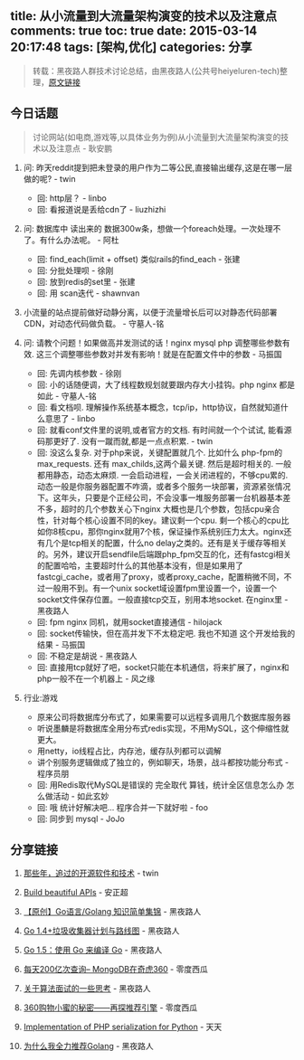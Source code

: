 title: 从小流量到大流量架构演变的技术以及注意点
comments: true
toc: true
date: 2015-03-14 20:17:48
tags: [架构,优化]
categories: 分享
---

<!-- more -->

> 转载：黑夜路人群技术讨论总结，由黑夜路人(公共号heiyeluren-tech)整理，[原文链接](http://mp.weixin.qq.com/s?__biz=MzA3MDA2MjE2OQ==&mid=205575944&idx=1&sn=e19cb9f0dfd8509bb93f3451f38c23fc&scene=1&from=groupmessage&isappinstalled=0#rd)

## 今日话题

> 讨论网站(如电商,游戏等,以具体业务为例)从小流量到大流量架构演变的技术以及注意点 - 耿安鹏

1. 问: 昨天reddit提到把未登录的用户作为二等公民,直接输出缓存,这是在哪一层做的呢? - twin
    - 回: http层？ - linbo
    - 回: 看报道说是丢给cdn了 - liuzhizhi

2. 问: 数据库中 读出来的 数据300w条，想做一个foreach处理。一次处理不了。有什么办法呢。 - 阿杜
    - 回: find_each(limit + offset) 类似rails的find_each - 张建
    - 回: 分批处理呗 - 徐刚
    - 回: 放到redis的set里 - 张建
    - 回: 用 scan迭代 - shawnvan

3. 小流量的站点提前做好动静分离，以便于流量增长后可以对静态代码部署CDN，对动态代码做负载。 - 守墓人-铭

4. 问: 请教个问题！如果做高并发测试的话！nginx   mysql  php  调整哪些参数有效. 这三个调整哪些参数对并发有影响！就是在配置文件中的参数 - 马振国
    - 回: 先调内核参数 - 徐刚
    - 回: 小的话随便调，大了线程数规划就要跟内存大小挂钩。php nginx 都是如此 - 守墓人-铭
    - 回: 看文档呗. 理解操作系统基本概念，tcp/ip，http协议，自然就知道什么意思了 - linbo
    - 回: 就看conf文件里的说明,或者官方的文档. 有时间就一个个试试, 能看源码那更好了. 没有一蹴而就,都是一点点积累. - twin
    - 回: 没这么复杂. 对于php来说，关键配置就几个. 比如什么 php-fpm的  max_requests. 还有 max_childs,这两个最关键. 然后是超时相关的. 一般都用静态，动态太麻烦. 一会启动进程，一会关闭进程的，不够cpu累的.动态一般是你服务器配置不咋滴，或者多个服务一块部署，资源紧张情况下。这年头，只要是个正经公司，不会没事一堆服务部署一台机器基本差不多，超时的几个参数关心下nginx 大概也是几个参数，包括cpu亲合性，针对每个核心设置不同的key。建议剩一个cpu. 剩一个核心的cpu比如你8核cpu，那你nginx就用7个核，保证操作系统别压力太大。nginx还有几个是tcp相关的配置，什么no delay之类的。还有是关于缓存等相关的。另外，建议开启sendfile后端跟php_fpm交互的化，还有fastcgi相关的配置哈哈，主要超时什么的其他基本没有，但是如果用了fastcgi_cache，或者用了proxy，或者proxy_cache，配置稍微不同，不过一般用不到。有一个unix socket域设置fpm里设置一个，设置一个socket文件保存位置。一般直接tcp交互，别用本地socket. 在nginx里 - 黑夜路人
    - 回: fpm nginx 同机，就用socket直接通信 - hilojack
    - 回: socket传输快，但在高并发下不太稳定吧. 我也不知道  这个开发给我的结果 - 马振国
    - 回: 不稳定是胡说 - 黑夜路人
    - 回: 直接用tcp就好了吧，socket只能在本机通信，将来扩展了，nginx和php一般不在一个机器上 - 风之缘

5. 行业:游戏
    - 原来公司将数据库分布式了，如果需要可以远程多调用几个数据库服务器
    - 听说墨麟是将数据库全用分布式redis实现，不用MySQL，这个伸缩性就更大。
    - 用netty，io线程占比，内存池，缓存队列都可以调解
    - 讲个别服务逻辑做成了独立的，例如聊天，场景，战斗都按功能分布式 - 程序员朋
    - 回: 用Redis取代MySQL是错误的 完全取代 算钱，统计全区信息怎么办 怎么做活动 - 如此玄妙
    - 回: 哦 统计好解决吧… 程序合并一下就好啦 - foo
    - 回: 同步到 mysql - JoJo

## 分享链接

1. [那些年，追过的开源软件和技术](http://daily.zhihu.com/story/4577334) - twin

2. [Build beautiful APIs](http://apiary.io/) - 安正超

3. [【原创】Go语言/Golang 知识简单集锦](http://blog.csdn.net/heiyeshuwu/article/details/44223223) - 黑夜路人

4. [Go 1.4+垃圾收集器计划与路线图](http://www.infoq.com/cn/news/2014/08/go-garbage-collector-plan) - 黑夜路人

5. [Go 1.5：使用 Go 来编译 Go](http://www.infoq.com/cn/news/2015/01/golang-15-bootstrapped/) - 黑夜路人

6. [每天200亿次查询– MongoDB在奇虎360](http://mongoing.com/archives/715) - 零度西瓜

7. [关于算法面试的一些思考](http://talkpower.info/blog/algorithm.html) - 黑夜路人

8. [360购物小蜜的秘密——再探推荐引擎](http://mp.weixin.qq.com/s?__biz=MzA4MDEwMTMyMA==&mid=200380841&idx=1&sn=6a55fda1a27fd493696f55920fceb586) - 零度西瓜

9. [Implementation of PHP serialization for Python](https://code.google.com/p/serek/) - 天天

10. [为什么我全力推荐Golang](http://zhuanlan.zhihu.com/tomasen/19959647) - 黑夜路人
